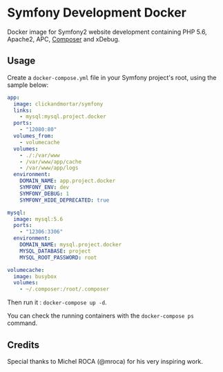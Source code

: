 # Symfony Development Docker

Docker image for Symfony2 website development containing PHP 5.6, Apache2, APC, [Composer](https://getcomposer.org/) and xDebug.

## Usage

Create a `docker-compose.yml` file in your Symfony project's root, using the sample below:

```yml
app:
  image: clickandmortar/symfony
  links:
    - mysql:mysql.project.docker
  ports:
    - "12080:80"
  volumes_from:
    - volumecache
  volumes:
    - ./:/var/www
    - /var/www/app/cache
    - /var/www/app/logs
  environment:
    DOMAIN_NAME: app.project.docker
    SYMFONY_ENV: dev
    SYMFONY_DEBUG: 1
    SYMFONY_HIDE_DEPRECATED: true

mysql:
  image: mysql:5.6
  ports:
    - "12306:3306"
  environment:
    DOMAIN_NAME: mysql.project.docker
    MYSQL_DATABASE: project
    MYSQL_ROOT_PASSWORD: root

volumecache:
  image: busybox
  volumes:
    - ~/.composer:/root/.composer
```

Then run it : `docker-compose up -d`.

You can check the running containers with the `docker-compose ps` command.

## Credits

Special thanks to Michel ROCA (@mroca) for his very inspiring work.
